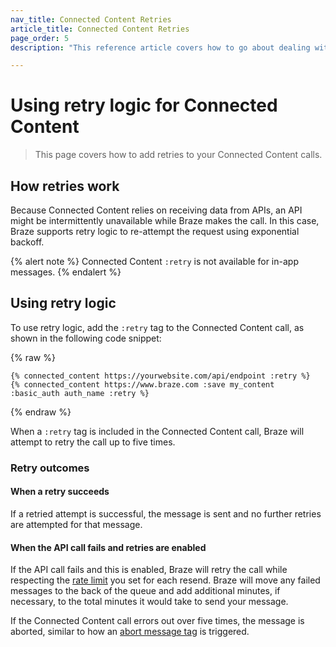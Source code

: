 ```yaml
---
nav_title: Connected Content Retries
article_title: Connected Content Retries
page_order: 5
description: "This reference article covers how to go about dealing with Connected Content retries."

---
```


# Using retry logic for Connected Content

> This page covers how to add retries to your Connected Content calls.

## How retries work 

Because Connected Content relies on receiving data from APIs, an API might be intermittently unavailable while Braze makes the call. In this case, Braze supports retry logic to re-attempt the request using exponential backoff.

{% alert note %}
Connected Content `:retry` is not available for in-app messages.
{% endalert %}

## Using retry logic

To use retry logic, add the `:retry` tag to the Connected Content call, as shown in the following code snippet:

{% raw %}
```
{% connected_content https://yourwebsite.com/api/endpoint :retry %}
{% connected_content https://www.braze.com :save my_content :basic_auth auth_name :retry %}
```
{% endraw %}

When a `:retry` tag is included in the Connected Content call, Braze will attempt to retry the call up to five times.

### Retry outcomes

#### When a retry succeeds

If a retried attempt is successful, the message is sent and no further retries are attempted for that message.

#### When the API call fails and retries are enabled

If the API call fails and this is enabled, Braze will retry the call while respecting the [rate limit]({{site.baseurl}}/user_guide/engagement_tools/campaigns/testing_and_more/rate-limiting/#delivery-speed-rate-limiting) you set for each resend. Braze will move any failed messages to the back of the queue and add additional minutes, if necessary, to the total minutes it would take to send your message.

If the Connected Content call errors out over five times, the message is aborted, similar to how an [abort message tag]({{site.baseurl}}/user_guide/personalization_and_dynamic_content/connected_content/aborting_connected_content/) is triggered.